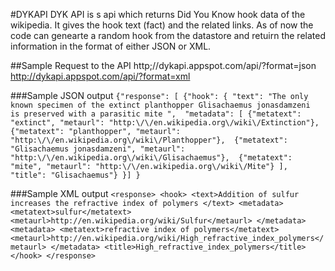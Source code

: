 #DYKAPI
DYK API is s api which returns Did You Know hook data of the wikipedia. It gives the hook text (fact) and the related links.
As of now the code can genearte a random hook from the datastore and retuirn the related information in the format of either
JSON or XML.

##Sample Request to the API
http;//dykapi.appspot.com/api/?format=json
http://dykapi.appspot.com/api/?format=xml

###Sample JSON output
`{"response": [
	{"hook": {
		"text": "The only known specimen of the extinct planthopper Glisachaemus jonasdamzeni 
				is preserved with a parasitic mite ", 
		"metadata": [
			{"metatext": "extinct", "metaurl": "http:\/\/en.wikipedia.org\/wiki\/Extinction"}, 
			{"metatext": "planthopper", "metaurl": "http:\/\/en.wikipedia.org\/wiki\/Planthopper"}, 
			{"metatext": "Glisachaemus jonasdamzeni", "metaurl": "http:\/\/en.wikipedia.org\/wiki\/Glisachaemus"}, 
			{"metatext": "mite", "metaurl": "http:\/\/en.wikipedia.org\/wiki\/Mite"}
			], 
		"title": "Glisachaemus"}
	}]
}`

###Sample XML output
`<response>
	<hook>
		<text>Addition of sulfur increases the refractive index of polymers </text>
		<metadata>
			<metatext>sulfur</metatext>
			<metaurl>http://en.wikipedia.org/wiki/Sulfur</metaurl>
		</metadata>
		<metadata>
			<metatext>refractive index of polymers</metatext>
			<metaurl>http://en.wikipedia.org/wiki/High_refractive_index_polymers</metaurl>
		</metadata>
		<title>High_refractive_index_polymers</title>
	</hook>
</response>`